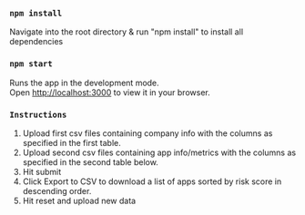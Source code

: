 

### `npm install`
Navigate into the root directory & run "npm install" to install all dependencies 

### `npm start`

Runs the app in the development mode.\
Open [http://localhost:3000](http://localhost:3000) to view it in your browser.

### `Instructions`
1. Upload first csv files containing company info with the columns as specified in the first table.
2. Upload second csv files containing app info/metrics with the columns as specified in the second table below.
3. Hit submit
4. Click Export to CSV to download a list of apps sorted by risk score in descending order.
5. Hit reset and upload new data 
